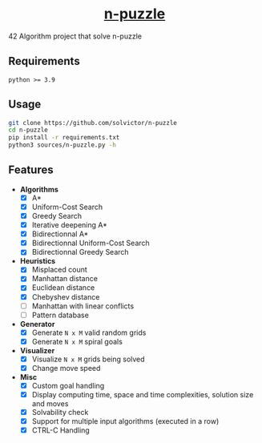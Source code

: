 <h1 align="center"><u>n-puzzle</u></h1>
42 Algorithm project that solve n-puzzle

## Requirements

`python >= 3.9`

## Usage

```sh
git clone https://github.com/solvictor/n-puzzle
cd n-puzzle
pip install -r requirements.txt
python3 sources/n-puzzle.py -h
```

## Features
- **Algorithms**
  - [x] A*
  - [x] Uniform-Cost Search
  - [x] Greedy Search
  - [x] Iterative deepening A*
  - [x] Bidirectionnal A*
  - [x] Bidirectionnal Uniform-Cost Search
  - [x] Bidirectionnal Greedy Search
- **Heuristics**
  - [x] Misplaced count
  - [x] Manhattan distance
  - [x] Euclidean distance
  - [x] Chebyshev distance
  - [ ] Manhattan with linear conflicts
  - [ ] Pattern database
- **Generator**
  - [x] Generate `N x M` valid random grids
  - [x] Generate `N x M` spiral goals
- **Visualizer**
  - [x] Visualize `N x M` grids being solved
  - [x] Change move speed
- **Misc**
  - [x] Custom goal handling
  - [x] Display computing time, space and time complexities, solution size and moves
  - [x] Solvability check
  - [x] Support for multiple input algorithms (executed in a row)
  - [x] CTRL-C Handling
